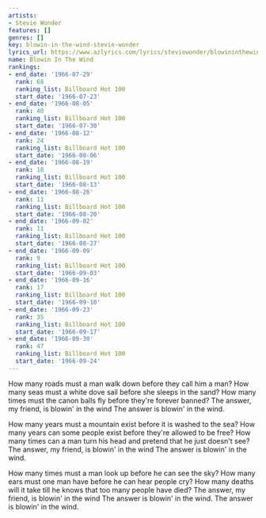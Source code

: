 ```yaml
---
artists:
- Stevie Wonder
features: []
genres: []
key: blowin-in-the-wind-stevie-wonder
lyrics_url: https://www.azlyrics.com/lyrics/steviewonder/blowininthewind.html
name: Blowin In The Wind
rankings:
- end_date: '1966-07-29'
  rank: 68
  ranking_list: Billboard Hot 100
  start_date: '1966-07-23'
- end_date: '1966-08-05'
  rank: 40
  ranking_list: Billboard Hot 100
  start_date: '1966-07-30'
- end_date: '1966-08-12'
  rank: 24
  ranking_list: Billboard Hot 100
  start_date: '1966-08-06'
- end_date: '1966-08-19'
  rank: 18
  ranking_list: Billboard Hot 100
  start_date: '1966-08-13'
- end_date: '1966-08-26'
  rank: 11
  ranking_list: Billboard Hot 100
  start_date: '1966-08-20'
- end_date: '1966-09-02'
  rank: 11
  ranking_list: Billboard Hot 100
  start_date: '1966-08-27'
- end_date: '1966-09-09'
  rank: 9
  ranking_list: Billboard Hot 100
  start_date: '1966-09-03'
- end_date: '1966-09-16'
  rank: 17
  ranking_list: Billboard Hot 100
  start_date: '1966-09-10'
- end_date: '1966-09-23'
  rank: 35
  ranking_list: Billboard Hot 100
  start_date: '1966-09-17'
- end_date: '1966-09-30'
  rank: 47
  ranking_list: Billboard Hot 100
  start_date: '1966-09-24'
---
```


How many roads must a man walk down before they call him a man?
How many seas must a white dove sail before she sleeps in the sand?
How many times must the canon balls fly before they're forever banned?
The answer, my friend, is blowin' in the wind
The answer is blowin' in the wind. 

How many years must a mountain exist before it is washed to the sea?
How many years can some people exist before they're allowed to be free?
How many times can a man turn his head and pretend that he just doesn't see?
The answer, my friend, is blowin' in the wind
The answer is blowin' in the wind. 

How many times must a man look up before he can see the sky?
How many ears must one man have before he can hear people cry?
How many deaths will it take till he knows that too many people have died?
The answer, my friend, is blowin' in the wind
The answer is blowin' in the wind. 
The answer is blowin' in the wind.



